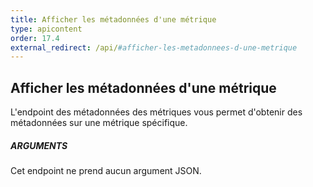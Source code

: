 ```yaml
---
title: Afficher les métadonnées d'une métrique
type: apicontent
order: 17.4
external_redirect: /api/#afficher-les-metadonnees-d-une-metrique
---
```

## Afficher les métadonnées d'une métrique

L'endpoint des métadonnées des métriques vous permet d'obtenir des métadonnées sur une métrique spécifique.

##### ARGUMENTS

Cet endpoint ne prend aucun argument JSON.


